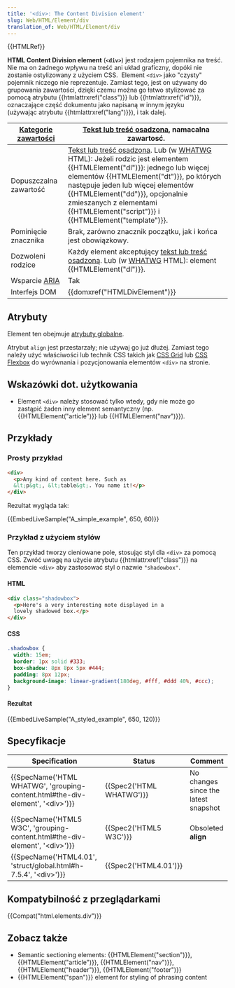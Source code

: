 ```yaml
---
title: '<div>: The Content Division element'
slug: Web/HTML/Element/div
translation_of: Web/HTML/Element/div
---
```

{{HTMLRef}}

**HTML Content Division element** (**`<div>`**) jest rodzajem pojemnika na treść. Nie ma on żadnego wpływu na treść ani układ graficzny, dopóki nie zostanie ostylizowany z użyciem CSS.  Element `<div>` jako "czysty" pojemnik niczego nie reprezentuje. Zamiast tego, jest on używany do grupowania zawartości, dzięki czemu można go łatwo stylizować za pomocą atrybutu {{htmlattrxref("class")}} lub {{htmlattrxref("id")}}, oznaczające część dokumentu jako napisaną w innym języku (używając atrybutu {{htmlattrxref("lang")}}), i tak dalej.

| [Kategorie zawartości](/pl/docs/Web/HTML/Content_categories) | [Tekst lub treść osadzona](/pl/docs/Web/HTML/Content_categories#Flow_content), namacalna zawartosć.                                                                                                                                                                                                                                                                                                                                               |
| ------------------------------------------------------------ | ------------------------------------------------------------------------------------------------------------------------------------------------------------------------------------------------------------------------------------------------------------------------------------------------------------------------------------------------------------------------------------------------------------------------------------------------- |
| Dopuszczalna zawartość                                       | [Tekst lub treść osadzona](/pl/docs/Web/HTML/Content_categories#Flow_content). Lub (w [WHATWG](/pl/docs/Glossary/WHATWG) HTML): Jeżeli rodzic jest elementem {{HTMLElement("dl")}}: jednego lub więcej elementów {{HTMLElement("dt")}}, po których następuje jeden lub więcej elementów {{HTMLElement("dd")}}, opcjonalnie zmieszanych z elementami {{HTMLElement("script")}} i {{HTMLElement("template")}}. |
| Pominięcie znacznika                                         | Brak, zarówno znacznik początku, jak i końca jest obowiązkowy.                                                                                                                                                                                                                                                                                                                                                                                    |
| Dozwoleni rodzice                                            | Każdy element akceptujący [tekst lub treść osadzoną](/pl/docs/Web/HTML/Content_categories#Flow_content). Lub (w [WHATWG](/pl/docs/Glossary/WHATWG) HTML): element {{HTMLElement("dl")}}.                                                                                                                                                                                                                                                   |
| Wsparcie [ARIA](/pl/docs/Web/Accessibility/ARIA)             | Tak                                                                                                                                                                                                                                                                                                                                                                                                                                               |
| Interfejs DOM                                                | {{domxref("HTMLDivElement")}}                                                                                                                                                                                                                                                                                                                                                                                                          |

## Atrybuty

Element ten obejmuje [atrybuty globalne](/pl/docs/Web/HTML/Global_attributes).

Atrybut `align` jest przestarzały; nie używaj go już dłużej. Zamiast tego należy użyć właściwości lub technik CSS takich jak [CSS Grid](/pl/docs/Web/CSS/CSS_Grid_Layout) lub [CSS Flexbox](/pl/docs/Learn/CSS/CSS_layout/Flexbox) do wyrównania i pozycjonowania elementów `<div>` na stronie.

## Wskazówki dot. użytkowania

- Element `<div>` należy stosować tylko wtedy, gdy nie może go zastąpić żaden inny element semantyczny (np. {{HTMLElement("article")}} lub {{HTMLElement("nav")}}).

## Przykłady

### Prosty przykład

```html
<div>
  <p>Any kind of content here. Such as
  &lt;p&gt;, &lt;table&gt;. You name it!</p>
</div>
```

Rezultat wygląda tak:

{{EmbedLiveSample("A_simple_example", 650, 60)}}

### Przykład z użyciem stylów

Ten przykład tworzy cieniowane pole, stosując styl dla `<div>` za pomocą CSS. Zwróć uwagę na użycie atrybutu {{htmlattrxref("class")}} na elemencie `<div>` aby zastosować styl o nazwie `"shadowbox"`.

#### HTML

```html
<div class="shadowbox">
  <p>Here's a very interesting note displayed in a
  lovely shadowed box.</p>
</div>
```

#### CSS

```css
.shadowbox {
  width: 15em;
  border: 1px solid #333;
  box-shadow: 8px 8px 5px #444;
  padding: 8px 12px;
  background-image: linear-gradient(180deg, #fff, #ddd 40%, #ccc);
}
```

#### Rezultat

{{EmbedLiveSample("A_styled_example", 650, 120)}}

## Specyfikacje

| Specification                                                                                                    | Status                           | Comment                              |
| ---------------------------------------------------------------------------------------------------------------- | -------------------------------- | ------------------------------------ |
| {{SpecName('HTML WHATWG', 'grouping-content.html#the-div-element', '&lt;div&gt;')}} | {{Spec2('HTML WHATWG')}} | No changes since the latest snapshot |
| {{SpecName('HTML5 W3C', 'grouping-content.html#the-div-element', '&lt;div&gt;')}}     | {{Spec2('HTML5 W3C')}}     | Obsoleted **align**                  |
| {{SpecName('HTML4.01', 'struct/global.html#h-7.5.4', '&lt;div&gt;')}}                     | {{Spec2('HTML4.01')}}     |                                      |

## Kompatybilność z przeglądarkami

{{Compat("html.elements.div")}}

## Zobacz także

- Semantic sectioning elements: {{HTMLElement("section")}}, {{HTMLElement("article")}}, {{HTMLElement("nav")}}, {{HTMLElement("header")}}, {{HTMLElement("footer")}}
- {{HTMLElement("span")}} element for styling of phrasing content
